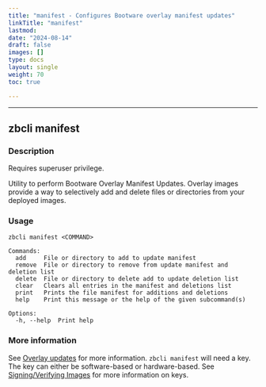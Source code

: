 ```yaml
---
title: "manifest - Configures Bootware overlay manifest updates"
linkTitle: "manifest"
lastmod:
date: "2024-08-14"
draft: false
images: []
type: docs
layout: single
weight: 70
toc: true

---
```


-----

## zbcli manifest

### Description

Requires superuser privilege.

Utility to perform Bootware Overlay Manifest Updates. Overlay images provide a way to selectively add and delete files or directories from your deployed images.

### Usage

```
zbcli manifest <COMMAND>

Commands:
  add     File or directory to add to update manifest
  remove  File or directory to remove from update manifest and deletion list
  delete  File or directory to delete add to update deletion list
  clear   Clears all entries in the manifest and deletions list
  print   Prints the file manifest for additions and deletions
  help    Print this message or the help of the given subcommand(s)

Options:
  -h, --help  Print help

```

### More information

See [Overlay updates](../../features/overlays) for more information. `zbcli manifest` will need a key. The key can either be software-based or hardware-based. See [Signing/Verifying Images](../../features/signing) for more information on keys.


